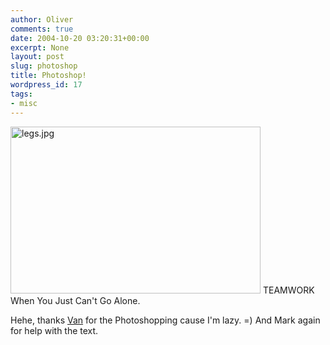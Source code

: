 ```yaml
---
author: Oliver
comments: true
date: 2004-10-20 03:20:31+00:00
excerpt: None
layout: post
slug: photoshop
title: Photoshop!
wordpress_id: 17
tags:
- misc
---
```


<div><img alt="legs.jpg" src="http://www.oliverweb.com/images05/blog/legs.jpg" width="400" height="267" />
<font>TEAMWORK</span><br />
<font>When You Just Can't Go Alone.</span></div>

Hehe, thanks <a href="http://www.bamboovanpoo.com">Van</a> for the Photoshopping cause I'm lazy. =)  And Mark again for help with the text.